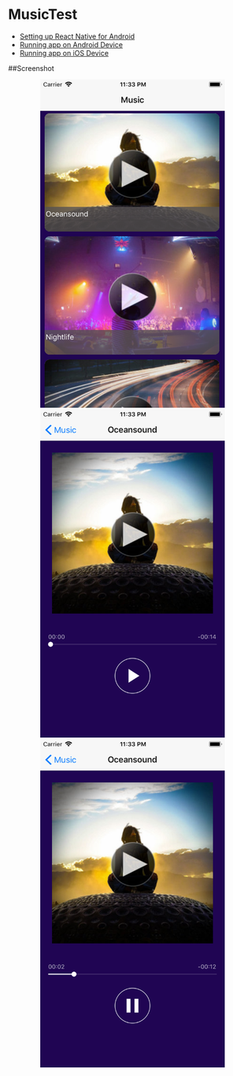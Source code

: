 # MusicTest

- [Setting up React Native for Android](https://facebook.github.io/react-native/docs/android-setup.html#content)
- [Running app on Android Device](https://facebook.github.io/react-native/docs/running-on-device-android.html#content)
- [Running app on iOS Device](https://facebook.github.io/react-native/docs/running-on-device-ios.html#content)

##Screenshot

<p align="center">
<img src="https://github.com/creativeportfolio-ios/MusicTest/blob/master/screenshot/Simulator%20Screen%20Shot%20-%20iPhone%206%20-%202019-01-29%20at%2023.33.40.png" width="375" height="667"/>
<img src="https://github.com/creativeportfolio-ios/MusicTest/blob/master/screenshot/Simulator%20Screen%20Shot%20-%20iPhone%206%20-%202019-01-29%20at%2023.33.50.png" width="375" height="667"/>
<img src="https://github.com/creativeportfolio-ios/MusicTest/blob/master/screenshot/Simulator%20Screen%20Shot%20-%20iPhone%206%20-%202019-01-29%20at%2023.33.53.png" width="375" height="667"/>
</p>
